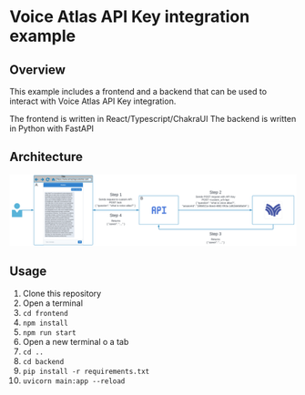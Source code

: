 # Voice Atlas API Key integration example

## Overview

This example includes a frontend and a backend that can be used to interact with Voice Atlas API Key integration.

The frontend is written in React/Typescript/ChakraUI
The backend is written in Python with FastAPI

## Architecture

![Voice Atlas API Key Integration](APIKey_Integration.png "Voice Atlas API Key Integration")

## Usage

1. Clone this repository
2. Open a terminal
3. `cd frontend`
4. `npm install`
5. `npm run start`
6. Open a new terminal o a tab
7. `cd ..`
8. `cd backend`
9. `pip install -r requirements.txt`
10. `uvicorn main:app --reload`
